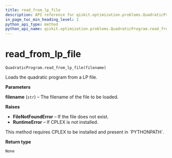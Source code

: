 ```yaml
---
title: read_from_lp_file
description: API reference for qiskit.optimization.problems.QuadraticProgram.read_from_lp_file
in_page_toc_min_heading_level: 1
python_api_type: method
python_api_name: qiskit.optimization.problems.QuadraticProgram.read_from_lp_file
---
```


# read\_from\_lp\_file

<span id="qiskit.optimization.problems.QuadraticProgram.read_from_lp_file" />

`QuadraticProgram.read_from_lp_file(filename)`

Loads the quadratic program from a LP file.

**Parameters**

**filename** (`str`) – The filename of the file to be loaded.

**Raises**

*   **FileNotFoundError** – If the file does not exist.
*   **RuntimeError** – If CPLEX is not installed.

<Admonition title="Note" type="note">
  This method requires CPLEX to be installed and present in `PYTHONPATH`.
</Admonition>

**Return type**

`None`

